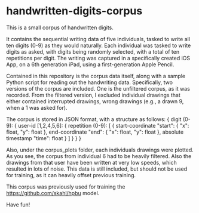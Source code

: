 # handwritten-digits-corpus
This is a small corpus of handwritten digits.

It contains the sequential writing data of five individuals, tasked to write all ten digits (0-9) as they would naturally.
Each individual was tasked to write digits as asked, with digits being randomly selected, with a total of ten repetitions per digit.
The writing was captured in a specifically created iOS App, on a 6th generation iPad, using a first-generation Apple Pencil.



Contained in this repository is the corpus data itself, along with a sample Python script for reading out the handwriting data.
Specifically, two versions of the corpus are included. One is the unfiltered corpus, as it was recorded. From the filtered version, I excluded individual drawings that either contained interrupted drawings, wrong drawings (e.g., a drawn 9, when a 1 was asked for).

The corpus is stored in JSON format, with a structure as follows:
    {
        digit (0-9): {
            user-id [1,2,4,5,6]: {
                repetition (0-9): 
                [
                    {
                        start-coordinate "start": {
                            "x": float,
                            "y": float
                        },
                        end-coordinate "end": {
                            "x": float,
                            "y": float
                        },
                        absolute timestamp "time": float
                    }
                ]
            }
        }
    }

Also, under the corpus_plots folder, each individuals drawings were plotted.
As you see, the corpus from individual 6 had to be heavily filtered. Also the drawings from that user have been written at very low speeds, which resulted in lots of noise. This data is still included, but should not be used for training, as it can heavily offset previous training.


This corpus was previously used for training the https://github.com/skahl/hpbu model.

Have fun!